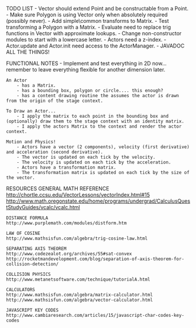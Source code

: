 TODO LIST
    - Vector should extend Point and be constructable from a Point.
    - Make sure Polygon is using Vector only when absolutely required (possibly never).
    - Add simple\common transforms to Matrix.
    - Test transforming a Polygon with a Matrix.
    - Evaluate need to replace trig functions in Vector with approximate lookups.
    - Change non-constructor modules to start with a lowercase letter.
    - Actors need a z-index.
    - Actor.update and Actor.init need access to the ActorManager.
    - JAVADOC ALL THE THINGS!



FUNCTIONAL NOTES
    - Implement and test everything in 2D now... remember to leave everything flexible for another dimension later.

    An Actor
        - has a Matrix.
        - has a bounding box, polygon or circle.... this enough?
        - has a content drawing routine the assumes the actor is drawn from the origin of the stage context.

    To Draw an Actor...
        - I apply the matrix to each point in the bounding box and (optionally) draw them to the stage context with an identity matrix.
        - I apply the actors Matrix to the context and render the actor context.

    Motion and Physics!
        - Actors have a vector (2 components), velocity (first derivative) and acceleration (second derivative).
        - The vector is updated on each tick by the velocity.
        - The velocity is updated on each tick by the acceleration.
        - Actors have a transformation matrix.
        - The transformation matrix is updated on each tick by the size of the vector.



RESOURCES
    GENERAL MATH REFERENCE
    http://chortle.ccsu.edu/VectorLessons/vectorIndex.html#15
    http://www.math.oregonstate.edu/home/programs/undergrad/CalculusQuestStudyGuides/vcalc/vcalc.html

    DISTANCE FORMULA
    http://www.purplemath.com/modules/distform.htm

    LAW OF COSINE
    http://www.mathsisfun.com/algebra/trig-cosine-law.html

    SEPARATING AXIS THEOREM
    http://www.codezealot.org/archives/55#sat-convex
    http://rocketmandevelopment.com/blog/separation-of-axis-theorem-for-collision-detection/

    COLLISION PHYSICS
    http://www.metanetsoftware.com/technique/tutorialA.html

    CALCULATORS
    http://www.mathsisfun.com/algebra/matrix-calculator.html
    http://www.mathsisfun.com/algebra/vector-calculator.html

    JAVASCRIPT KEY CODES
    http://www.cambiaresearch.com/articles/15/javascript-char-codes-key-codes